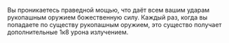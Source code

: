 Вы проникаетесь праведной мощью, что даёт всем вашим ударам рукопашным оружием божественную силу. Каждый раз, когда вы попадаете по существу рукопашным оружием, это существо получает дополнительные 1к8 урона излучением.